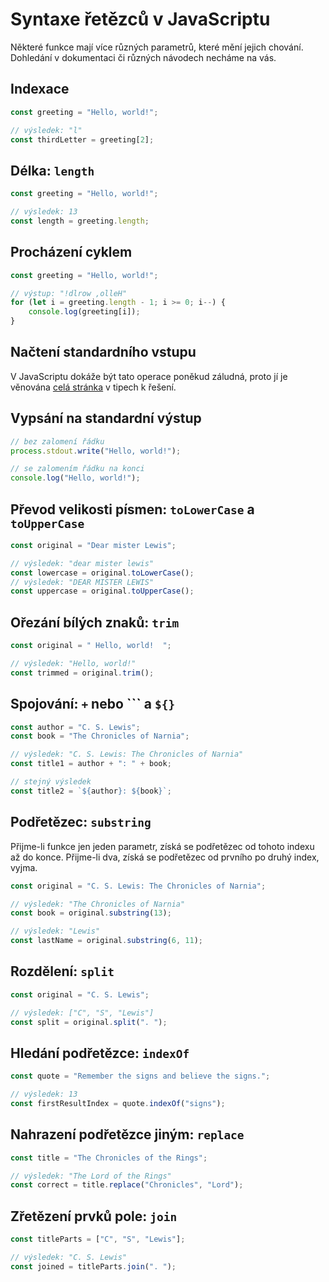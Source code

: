# Syntaxe řetězců v JavaScriptu

Některé funkce mají více různých parametrů, které mění jejich chování. Dohledání v dokumentaci či různých návodech
necháme na vás.

## Indexace

```jsx
const greeting = "Hello, world!";

// výsledek: "l"
const thirdLetter = greeting[2];
```

## Délka: `length`

```jsx
const greeting = "Hello, world!";

// výsledek: 13
const length = greeting.length;
```

## Procházení cyklem

```jsx
const greeting = "Hello, world!";

// výstup: "!dlrow ,olleH"
for (let i = greeting.length - 1; i >= 0; i--) {
    console.log(greeting[i]);
}
```

## Načtení standardního vstupu

V JavaScriptu dokáže být tato operace poněkud záludná, proto jí je věnována [celá stránka](/studijni-materialy/03-tipy-k-reseni/) v tipech k řešení.

## Vypsání na standardní výstup

```jsx
// bez zalomení řádku
process.stdout.write("Hello, world!");

// se zalomením řádku na konci
console.log("Hello, world!");
```

## Převod velikosti písmen: `toLowerCase` a `toUpperCase`

```jsx
const original = "Dear mister Lewis";

// výsledek: "dear mister lewis"
const lowercase = original.toLowerCase();
// výsledek: "DEAR MISTER LEWIS"
const uppercase = original.toUpperCase();
```

## Ořezání bílých znaků: `trim`

```jsx
const original = " Hello, world!  ";

// výsledek: "Hello, world!"
const trimmed = original.trim();
```

## Spojování: `+` nebo ``` a `${}`

```jsx
const author = "C. S. Lewis";
const book = "The Chronicles of Narnia";

// výsledek: "C. S. Lewis: The Chronicles of Narnia"
const title1 = author + ": " + book;

// stejný výsledek
const title2 = `${author}: ${book}`;
```

## Podřetězec: `substring`

Přijme-li funkce jen jeden parametr, získá se podřetězec od tohoto indexu až do konce. Přijme-li dva, získá se
podřetězec od prvního po druhý index, vyjma.

```jsx
const original = "C. S. Lewis: The Chronicles of Narnia";

// výsledek: "The Chronicles of Narnia"
const book = original.substring(13);

// výsledek: "Lewis"
const lastName = original.substring(6, 11);
```

## Rozdělení: `split`

```jsx
const original = "C. S. Lewis";

// výsledek: ["C", "S", "Lewis"]
const split = original.split(". ");
```

## Hledání podřetězce: `indexOf`

```jsx
const quote = "Remember the signs and believe the signs.";

// výsledek: 13
const firstResultIndex = quote.indexOf("signs");
```

## Nahrazení podřetězce jiným: `replace`

```jsx
const title = "The Chronicles of the Rings";

// výsledek: "The Lord of the Rings"
const correct = title.replace("Chronicles", "Lord");
```

## Zřetězení prvků pole: `join`

```jsx
const titleParts = ["C", "S", "Lewis"];

// výsledek: "C. S. Lewis"
const joined = titleParts.join(". ");
```
